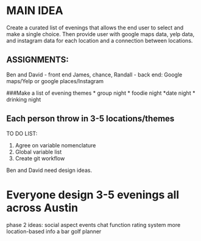 # MAIN IDEA
Create a curated list of evenings that allows the end user to select and make a single choice. Then provide user with google maps data, yelp data, and instagram data for each location and a connection between locations.


## ASSIGNMENTS:
Ben and David - front end
James, chance, Randall - back end: Google maps/Yelp or google places/Instagram

###Make a list of evening themes
     * group night
      * foodie night
      *date night
     * drinking night
## Each person throw in 3-5 locations/themes

TO DO LIST:
1. Agree on variable nomenclature
2. Global variable list
3. Create git workflow

Ben and David need design ideas.

# Everyone design 3-5 evenings all across Austin

phase 2 ideas:
     social aspect
     events
     chat function
     rating system
     more location-based info
     a bar golf planner